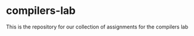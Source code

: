 compilers-lab
=============
This is the repository for our collection of assignments for the compilers lab
